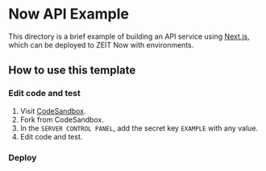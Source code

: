 # Now API Example

This directory is a brief example of building an API service using [Next.js](https://nextjs.org), which can be deployed to ZEIT Now with environments.

## How to use this template

### Edit code and test

1. Visit [CodeSandbox](https://codesandbox.io/s/github/crzidea/now-api-example).
2. Fork from CodeSandbox.
3. In the `SERVER CONTROL PANEL`, add the secret key `EXAMPLE` with any value.
4. Edit code and test.

### Deploy

